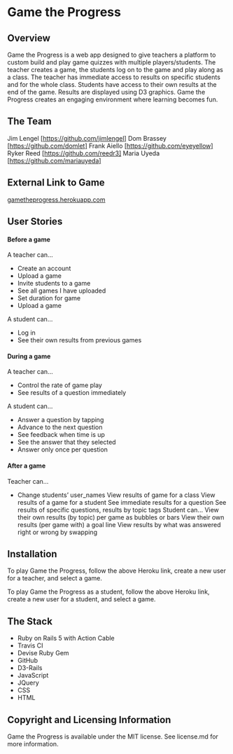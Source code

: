 # Game the Progress


## Overview

Game the Progress is a web app designed to give teachers a platform to custom build and play game quizzes with multiple players/students. The teacher creates a game, the students log on to the game and play along as a class. The teacher has immediate access to results on specific students and for the whole class. Students have access to their own results at the end of the game. Results are displayed using D3 graphics. Game the Progress creates an engaging environment where learning becomes fun.


## The Team

Jim Lengel [https://github.com/jimlengel]
Dom Brassey [https://github.com/domlet]
Frank Aiello [https://github.com/eyeyellow]
Ryker Reed [https://github.com/reedr3]
Maria Uyeda [https://github.com/mariauyeda]


## External Link to Game

[gametheprogress.herokuapp.com](http://gametheprogress.herokuapp.com/)


## User Stories

#### Before a game

A teacher can...
- Create an account
- Upload a game
- Invite students to a game
- See all games I have uploaded
- Set duration for game
- Upload a game

A student can...
- Log in
- See their own results from previous games


#### During a game

A teacher can...
- Control the rate of game play
- See results of a question immediately

A student can...
- Answer a question by tapping
- Advance to the next question
- See feedback when time is up
- See the answer that they selected
- Answer only once per question

#### After a game
Teacher can…
 -  Change students’ user_names
View results of game for a class
View results of a game for a student
See immediate results for a question
See results of specific questions, results by topic tags
Student can...
View their own results (by topic) per game as bubbles or bars
View their own results (per game with) a goal line
View results by what was answered right or wrong by swapping 


## Installation

To play Game the Progress, follow the above Heroku link, create a new user for a teacher, and select a game.

To play Game the Progress as a student, follow the above Heroku link, create a new user for a student, and select a game.


## The Stack

- Ruby on Rails 5 with Action Cable
- Travis CI
- Devise Ruby Gem 
- GitHub
- D3-Rails
- JavaScript
- JQuery
- CSS
- HTML


## Copyright and Licensing Information

Game the Progress is available under the MIT license. See license.md for more information.




